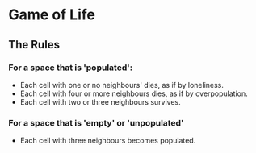 # Game of Life 

## The Rules

### For a space that is 'populated':
* Each cell with one or no neighbours' dies, as if by loneliness.
* Each cell with four or more neighbours dies, as if by overpopulation.
* Each cell with two or three neighbours survives.

### For a space that is 'empty' or 'unpopulated'
* Each cell with three neighbours becomes populated.